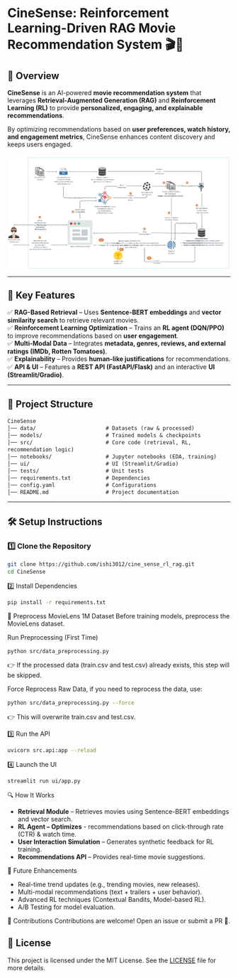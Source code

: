 # **CineSense: Reinforcement Learning-Driven RAG Movie Recommendation System 🎬🤖**

## 📌 Overview
**CineSense** is an AI-powered **movie recommendation system** that leverages **Retrieval-Augmented Generation (RAG)** and **Reinforcement Learning (RL)** to provide **personalized, engaging, and explainable recommendations**. 

By optimizing recommendations based on **user preferences, watch history, and engagement metrics**, CineSense enhances content discovery and keeps users engaged.


![Movie Recommendation System](assets/system_design.png)

---

## 🚀 Key Features
✅ **RAG-Based Retrieval** – Uses **Sentence-BERT embeddings** and **vector similarity search** to retrieve relevant movies.  
✅ **Reinforcement Learning Optimization** – Trains an **RL agent (DQN/PPO)** to improve recommendations based on **user engagement**.  
✅ **Multi-Modal Data** – Integrates **metadata, genres, reviews, and external ratings (IMDb, Rotten Tomatoes)**.  
✅ **Explainability** – Provides **human-like justifications** for recommendations.  
✅ **API & UI** – Features a **REST API (FastAPI/Flask)** and an interactive **UI (Streamlit/Gradio)**.  

---

## 📁 Project Structure
```
CineSense
│── data/                      # Datasets (raw & processed)
│── models/                    # Trained models & checkpoints
│── src/                       # Core code (retrieval, RL, recommendation logic)
│── notebooks/                 # Jupyter notebooks (EDA, training)
│── ui/                        # UI (Streamlit/Gradio)
│── tests/                     # Unit tests
│── requirements.txt           # Dependencies
│── config.yaml                # Configurations
│── README.md                  # Project documentation
```


---

## 🛠️ Setup Instructions

### **1️⃣ Clone the Repository**
```bash
git clone https://github.com/ishi3012/cine_sense_rl_rag.git
cd CineSense
```

2️⃣ Install Dependencies
``` bash
pip install -r requirements.txt
```

🔄 Preprocess MovieLens 1M Dataset
Before training models, preprocess the MovieLens dataset.

Run Preprocessing (First Time)

``` bash
python src/data_preprocessing.py
```
👉 If the processed data (train.csv and test.csv) already exists, this step will be skipped.

Force Reprocess Raw Data, if you need to reprocess the data, use: 
``` bash
python src/data_preprocessing.py --force
```
👉 This will overwrite train.csv and test.csv.




3️⃣ Run the API

```bash
uvicorn src.api:app --reload
```

4️⃣ Launch the UI
```bash
streamlit run ui/app.py
```
🔍 How It Works
- **Retrieval Module** – Retrieves movies using Sentence-BERT embeddings and vector search.
- **RL Agent – Optimizes** - recommendations based on click-through rate (CTR) & watch time.
- **User Interaction Simulation** – Generates synthetic feedback for RL training.
- **Recommendations API** – Provides real-time movie suggestions.

🌟 Future Enhancements
- Real-time trend updates (e.g., trending movies, new releases).
- Multi-modal recommendations (text + trailers + user behavior).
- Advanced RL techniques (Contextual Bandits, Model-based RL).
- A/B Testing for model evaluation.

🤝 Contributions
Contributions are welcome! Open an issue or submit a PR 🚀.

## 📜 License

This project is licensed under the MIT License. See the [LICENSE](./LICENSE) file for more details.
